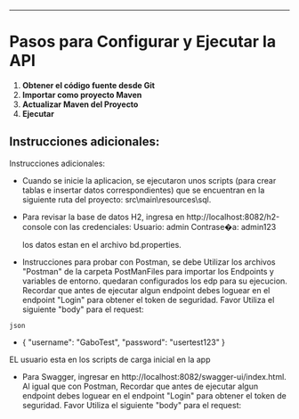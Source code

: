 **********************************************************************************************************************************************************************************

# Pasos para Configurar y Ejecutar la API

1. **Obtener el código fuente desde Git**
2. **Importar como proyecto Maven**
3. **Actualizar Maven del Proyecto**
4. **Ejecutar**

## Instrucciones adicionales:

Instrucciones adicionales:

- Cuando se inicie la aplicacion, se ejecutaron unos scripts (para crear tablas e insertar datos correspondientes) que se encuentran en la siguiente ruta del proyecto: src\main\resources\sql.

- Para revisar la base de datos H2, ingresa en http://localhost:8082/h2-console con las credenciales:
  Usuario: admin
  Contrase�a: admin123

  los datos estan en el archivo bd.properties.

- Instrucciones para probar con Postman, se debe Utilizar los archivos "Postman" de la carpeta PostManFiles para importar los Endpoints y variables de entorno. quedaran configurados los edp para su ejecucion. Recordar que antes de ejecutar algun endpoint debes loguear en el endpoint "Login" para obtener el token de seguridad. Favor Utiliza el siguiente "body" para el request:

`json`
- { "username": "GaboTest", "password": "usertest123" }

EL usuario esta en los scripts de carga inicial en la app

- Para Swagger, ingresar en http://localhost:8082/swagger-ui/index.html. Al igual que con Postman, Recordar que antes de ejecutar algun endpoint debes loguear en el endpoint "Login" para obtener el token de seguridad. Favor Utiliza el siguiente "body" para el request:

